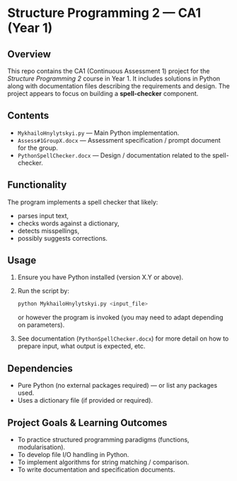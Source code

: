 # Structure Programming 2 — CA1 (Year 1)

## Overview

This repo contains the CA1 (Continuous Assessment 1) project for the *Structure Programming 2* course in Year 1. It includes solutions in Python along with documentation files describing the requirements and design. The project appears to focus on building a **spell-checker** component.

## Contents

* `MykhailoHnylytskyi.py` — Main Python implementation.
* `Assess#1GroupX.docx` — Assessment specification / prompt document for the group.
* `PythonSpellChecker.docx` — Design / documentation related to the spell-checker.

## Functionality

The program implements a spell checker that likely:

* parses input text,
* checks words against a dictionary,
* detects misspellings,
* possibly suggests corrections.

## Usage

1. Ensure you have Python installed (version X.Y or above).
2. Run the script by:

   ```bash
   python MykhailoHnylytskyi.py <input_file>  
   ```

   or however the program is invoked (you may need to adapt depending on parameters).
3. See documentation (`PythonSpellChecker.docx`) for more detail on how to prepare input, what output is expected, etc.

## Dependencies

* Pure Python (no external packages required) — or list any packages used.
* Uses a dictionary file (if provided or required).

## Project Goals & Learning Outcomes

* To practice structured programming paradigms (functions, modularisation).
* To develop file I/O handling in Python.
* To implement algorithms for string matching / comparison.
* To write documentation and specification documents.
